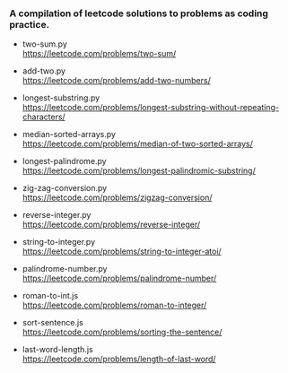 ### A compilation of leetcode solutions to problems as coding practice.

* two-sum.py  
https://leetcode.com/problems/two-sum/

* add-two.py  
https://leetcode.com/problems/add-two-numbers/

* longest-substring.py  
https://leetcode.com/problems/longest-substring-without-repeating-characters/

* median-sorted-arrays.py  
https://leetcode.com/problems/median-of-two-sorted-arrays/

* longest-palindrome.py  
https://leetcode.com/problems/longest-palindromic-substring/

* zig-zag-conversion.py  
https://leetcode.com/problems/zigzag-conversion/

* reverse-integer.py  
https://leetcode.com/problems/reverse-integer/

* string-to-integer.py  
https://leetcode.com/problems/string-to-integer-atoi/

* palindrome-number.py  
https://leetcode.com/problems/palindrome-number/

* roman-to-int.js  
https://leetcode.com/problems/roman-to-integer/

* sort-sentence.js  
https://leetcode.com/problems/sorting-the-sentence/

* last-word-length.js  
https://leetcode.com/problems/length-of-last-word/
